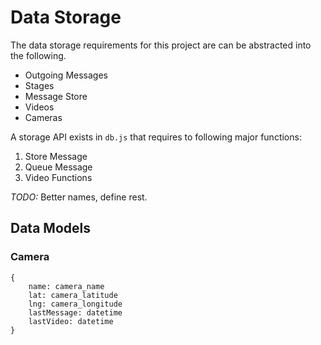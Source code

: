 # Data Storage

The data storage requirements for this project are can be abstracted into the following.

- Outgoing Messages
- Stages
- Message Store
- Videos
- Cameras

A storage API exists in `db.js` that requires to following major functions:

1. Store Message
2. Queue Message
3. Video Functions

*TODO:* Better names, define rest.

Data Models
-----------

### Camera

```
{
    name: camera_name
    lat: camera_latitude
    lng: camera_longitude
    lastMessage: datetime
    lastVideo: datetime
}
```
